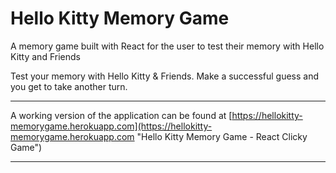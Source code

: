 # Hello Kitty Memory Game

A memory game built with React for the user to test their memory with Hello Kitty and Friends

Test your memory with Hello Kitty & Friends. Make a successful guess and
you get to take another turn.

---

A working version of the application can be found at [https://hellokitty-memorygame.herokuapp.com](https://hellokitty-memorygame.herokuapp.com "Hello Kitty Memory Game - React Clicky Game")

---
